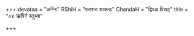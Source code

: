 +++
devataa = "अग्निः"
RShiH = "पराशरः शाक्त्यः"
ChandaH = "द्विपदा विराट्"
title = "०४ ऋषिर्न स्तुभ्वा"

+++
